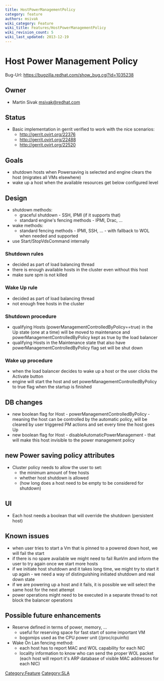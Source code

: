 ```yaml
---
title: HostPowerManagementPolicy
category: feature
authors: msivak
wiki_category: Feature
wiki_title: Features/HostPowerManagementPolicy
wiki_revision_count: 5
wiki_last_updated: 2013-12-19
---
```


# Host Power Management Policy

Bug-Url: <https://bugzilla.redhat.com/show_bug.cgi?id=1035238>

## Owner

*   Martin Sivak <msivak@redhat.com>

## Status

*   Basic implementation in gerrit verified to work with the nice scenarios:
    -   <http://gerrit.ovirt.org/22376>
    -   <http://gerrit.ovirt.org/22488>
    -   <http://gerrit.ovirt.org/22520>

## Goals

*   shutdown hosts when Powersaving is selected and engine clears the host (migrates all VMs elsewhere)
*   wake up a host when the available resources get below configured level

## Design

*   shutdown methods:
    -   graceful shutdown - SSH, IPMI (if it supports that)
    -   standard engine's fencing methods - IPMI, Drac, ...
*   wake methods:
    -   standard fencing methods - IPMI, SSH, ... - with fallback to WOL when needed and supported
*   use Start/StopVdsCommand internally

### Shutdown rules

*   decided as part of load balancing thread
*   there is enough available hosts in the cluster even without this host
*   make sure spm is not killed

### Wake Up rule

*   decided as part of load balancing thread
*   not enough free hosts in the cluster

### Shutdown procedure

*   qualifying Hosts (powerManagementControlledByPolicy==true) in the Up state (one at a time) will be moved to maintenance and powerManagementControlledByPolicy kept as true by the load balancer
*   qualifying Hosts in the Maintenance state that also have powerManagementControlledByPolicy flag set will be shut down

### Wake up procedure

*   when the load balancer decides to wake up a host or the user clicks the Activate button
*   engine will start the host and set powerManagementControlledByPolicy to true flag when the startup is finished

## DB changes

*   new boolean flag for Host - powerManagementControlledByPolicy - meaning the host can be controlled by the automatic policy, will be cleared by user triggered PM actions and set every time the host goes Up
*   new boolean flag for Host - disableAutomaticPowerManagement - that will make this host invisible to the power management policy

## new Power saving policy attributes

*   Cluster policy needs to allow the user to set:
    -   the minimum amount of free hosts
    -   whether host shutdown is allowed
    -   (how long does a host need to be empty to be considered for shutdown)

## UI

*   Each host needs a boolean that will override the shutdown (persistent host)

## Known issues

*   when user tries to start a Vm that is pinned to a powered down host, we will fail the start
*   if there is no spare available we might need to fail RunVm and inform the user to try again once we start more hosts
*   if we initiate host shutdown and it takes long time, we might try to start it up again - we need a way of distinguishing initiated shutdown and real down state
*   if we are powering up a host and it fails, it is possible we will select the same host for the next attempt
*   power operations might need to be executed in a separate thread to not block the balancer operations

## Possible future enhancements

*   Reserve defined in terms of power, memory, ...
    -   useful for reserving space for fast start of some important VM
    -   bogomips used as the CPU power unit (/proc/cpuinfo)
*   Wake On Lan fencing method:
    -   each host has to report MAC and WOL capability for each NIC
    -   locality information to know who can send the proper WOL packet (each host will report it's ARP database of visible MAC addresses for each NIC)

<Category:Feature> <Category:SLA>
